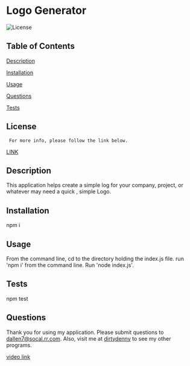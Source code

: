 

# Logo Generator
![License](https://img.shields.io/badge/License-MIT-blue.svg)


## Table of Contents  
[Description](#description)
  
[Installation](#installation)
  
[Usage](#usage)
  
[Questions](#questions)
  
[Tests](#tests)
    

  ## License 
     For more info, please follow the link below.
  [LINK](https://opensource.org/license/MIT)

  ## Description

  This application helps create a simple log for your company, project, or whatever may need a quick , simple Logo.

  ## Installation

  npm i

  ## Usage

  From the command line, cd to the directory holding the index.js file.  run 'npm i' from the command line.  Run 'node index.js'.

  ## Tests

  npm test

  ## Questions

  Thank you for using my application.  Please submit questions to dallen7@socal.rr.com.  Also, visit me at 
    [dirtydenny](https://github.com/dirtydenny/) to see my other programs.

[video link](https://drive.google.com/file/d/1wW928RlpmtFzSnLwUTJnHeV6pbyT00mu/view)
